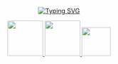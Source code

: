 <p align="center">
  <a href="https://github.com/Rumit95">
    <img src="https://readme-typing-svg.demolab.com?font=Georgia&size=18&duration=2000&pause=100&multiline=true&width=500&height=80&lines=Rumit+Pathare;Software+Engineer;AI+%7C+Computer+Vision+%7C+NLP" alt="Typing SVG" />
  </a>
</p>

<div align="center">
  <a href="https://github.com/Rumit95/Myself/blob/main/Rumit%20Pathare%20(Machine%20Learning%20Developer).pdf">
    <img src="https://img.shields.io/badge/PDF-CV-red?style=flat-square&logo=adobe" width="80">
  </a>  
  <a href="https://www.linkedin.com/in/rumitpathare/">
    <img src="https://img.shields.io/badge/-Linkedin-blue?style=flat-square&logo=linkedin" width="80">
  </a>
  <a href="mailto:rumit.pthr@gmail.com">
    <img src="https://img.shields.io/badge/-Email-red?style=flat-square&logo=gmail&logoColor=white" width="65">
  </a>
</div>

